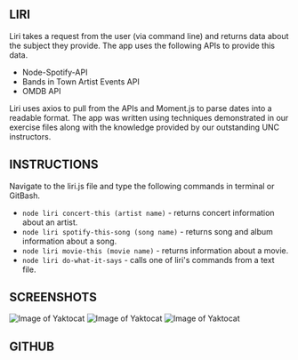 ## LIRI

Liri takes a request from the user (via command line) and returns data about the subject they provide. The app uses the following APIs to provide this data.

   * Node-Spotify-API
   * Bands in Town Artist Events API
   * OMDB API

Liri uses axios to pull from the APIs and Moment.js to parse dates into a readable format. The app was written using techniques demonstrated in our exercise files along with the knowledge provided by our outstanding UNC instructors.

## INSTRUCTIONS

Navigate to the liri.js file and type the following commands in terminal or GitBash.

   * `node liri concert-this (artist name)` - returns concert information about an artist.
   * `node liri spotify-this-song (song name)` - returns song and album information about a song.
   * `node liri movie-this (movie name)` - returns information about a movie.
   * `node liri do-what-it-says` - calls one of liri's commands from a text file.
   
## SCREENSHOTS
![Image of Yaktocat](https://octodex.github.com/images/yaktocat.png)
![Image of Yaktocat](https://octodex.github.com/images/yaktocat.png)
![Image of Yaktocat](https://octodex.github.com/images/yaktocat.png)

## GITHUB

